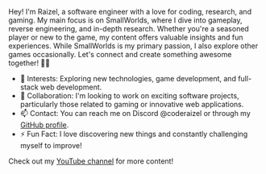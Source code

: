 Hey! I'm Raizel, a software engineer with a love for coding, research, and gaming. My main focus is on SmallWorlds, where I dive into gameplay, reverse engineering, and in-depth research. Whether you're a seasoned player or new to the game, my content offers valuable insights and fun experiences. While SmallWorlds is my primary passion, I also explore other games occasionally. Let's connect and create something awesome together! 👩‍💻

- 👀 Interests: Exploring new technologies, game development, and full-stack web development.
- 💞️ Collaboration: I'm looking to work on exciting software projects, particularly those related to gaming or innovative web applications.
- 📫 Contact: You can reach me on Discord @coderaizel or through my [GitHub profile](https://github.com/your-github-profile).
- ⚡ Fun Fact: I love discovering new things and constantly challenging myself to improve!

Check out my [YouTube channel](https://www.youtube.com/channel/UC_kOxyoz3O8mwDqrMBKwUEw) for more content!
